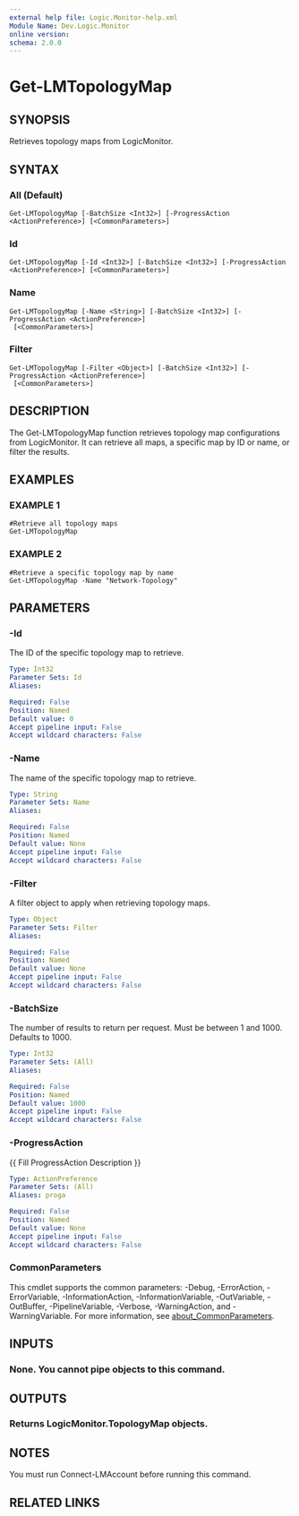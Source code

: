 ```yaml
---
external help file: Logic.Monitor-help.xml
Module Name: Dev.Logic.Monitor
online version:
schema: 2.0.0
---
```


# Get-LMTopologyMap

## SYNOPSIS
Retrieves topology maps from LogicMonitor.

## SYNTAX

### All (Default)
```
Get-LMTopologyMap [-BatchSize <Int32>] [-ProgressAction <ActionPreference>] [<CommonParameters>]
```

### Id
```
Get-LMTopologyMap [-Id <Int32>] [-BatchSize <Int32>] [-ProgressAction <ActionPreference>] [<CommonParameters>]
```

### Name
```
Get-LMTopologyMap [-Name <String>] [-BatchSize <Int32>] [-ProgressAction <ActionPreference>]
 [<CommonParameters>]
```

### Filter
```
Get-LMTopologyMap [-Filter <Object>] [-BatchSize <Int32>] [-ProgressAction <ActionPreference>]
 [<CommonParameters>]
```

## DESCRIPTION
The Get-LMTopologyMap function retrieves topology map configurations from LogicMonitor.
It can retrieve all maps, a specific map by ID or name, or filter the results.

## EXAMPLES

### EXAMPLE 1
```
#Retrieve all topology maps
Get-LMTopologyMap
```

### EXAMPLE 2
```
#Retrieve a specific topology map by name
Get-LMTopologyMap -Name "Network-Topology"
```

## PARAMETERS

### -Id
The ID of the specific topology map to retrieve.

```yaml
Type: Int32
Parameter Sets: Id
Aliases:

Required: False
Position: Named
Default value: 0
Accept pipeline input: False
Accept wildcard characters: False
```

### -Name
The name of the specific topology map to retrieve.

```yaml
Type: String
Parameter Sets: Name
Aliases:

Required: False
Position: Named
Default value: None
Accept pipeline input: False
Accept wildcard characters: False
```

### -Filter
A filter object to apply when retrieving topology maps.

```yaml
Type: Object
Parameter Sets: Filter
Aliases:

Required: False
Position: Named
Default value: None
Accept pipeline input: False
Accept wildcard characters: False
```

### -BatchSize
The number of results to return per request.
Must be between 1 and 1000.
Defaults to 1000.

```yaml
Type: Int32
Parameter Sets: (All)
Aliases:

Required: False
Position: Named
Default value: 1000
Accept pipeline input: False
Accept wildcard characters: False
```

### -ProgressAction
{{ Fill ProgressAction Description }}

```yaml
Type: ActionPreference
Parameter Sets: (All)
Aliases: proga

Required: False
Position: Named
Default value: None
Accept pipeline input: False
Accept wildcard characters: False
```

### CommonParameters
This cmdlet supports the common parameters: -Debug, -ErrorAction, -ErrorVariable, -InformationAction, -InformationVariable, -OutVariable, -OutBuffer, -PipelineVariable, -Verbose, -WarningAction, and -WarningVariable. For more information, see [about_CommonParameters](http://go.microsoft.com/fwlink/?LinkID=113216).

## INPUTS

### None. You cannot pipe objects to this command.
## OUTPUTS

### Returns LogicMonitor.TopologyMap objects.
## NOTES
You must run Connect-LMAccount before running this command.

## RELATED LINKS
